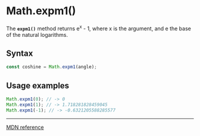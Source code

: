 # Math.expm1()

The **`expm1()`** method returns e<sup>x</sup> - 1, where x is the argument, and e the base of the natural logarithms.

## Syntax

```js
const coshine = Math.expm1(angle);
```

## Usage examples

```js
Math.expm1(0); // -> 0
Math.expm1(1); // -> 1.718281828459045
Math.expm1(-1); // -> -0.6321205588285577
```

---

[MDN reference](https://developer.mozilla.org/en-US/docs/Web/JavaScript/Reference/Global_Objects/Math/expm1)
